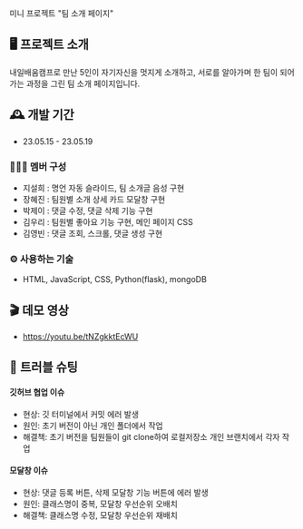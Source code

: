 미니 프로젝트 "팀 소개 페이지"
## 🖥️ 프로젝트 소개
내일배움캠프로 만난 5인이 자기자신을 멋지게 소개하고, 서로를 알아가며 한 팀이 되어가는 과정을 그린 팀 소개 페이지입니다.
<br>

## 🕰️ 개발 기간
* 23.05.15 - 23.05.19

### 🧑‍🤝‍🧑 멤버 구성
- 지설희 : 명언 자동 슬라이드, 팀 소개글 음성 구현
- 장혜진 : 팀원별 소개 상세 카드 모달창 구현 
- 박제이 : 댓글 수정, 댓글 삭제 기능 구현
- 김우리 : 팀원별 좋아요 기능 구현, 메인 페이지 CSS
- 김영빈 : 댓글 조회, 스크롤, 댓글 생성 구현 

### ⚙️ 사용하는 기술
- HTML, JavaScript, CSS, Python(flask), mongoDB

## 🎬 데모 영상
* <https://youtu.be/tNZgkktEcWU>

## 📌 트러블 슈팅
#### 깃허브 협업 이슈
- 현상: 깃 터미널에서 커밋 에러 발생
- 원인: 초기 버전이 아닌 개인 폴더에서 작업
- 해결책: 초기 버전을 팀원들이 git clone하여 로컬저장소 개인 브랜치에서 각자 작업
#### 모달창 이슈
- 현상: 댓글 등록 버튼, 삭제 모달창 기능 버튼에 에러 발생
- 원인: 클래스명이 중복, 모달창 우선순위 오배치
- 해결책: 클래스명 수정, 모달창 우선순위 재배치
